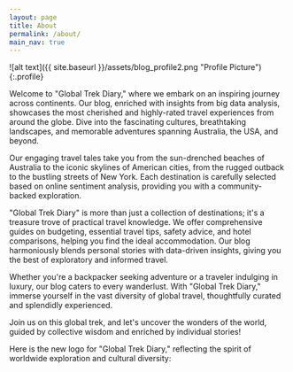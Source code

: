 ```yaml
---
layout: page
title: About
permalink: /about/
main_nav: true
---
```


![alt text]({{ site.baseurl }}/assets/blog_profile2.png "Profile Picture"){:.profile}

Welcome to "Global Trek Diary," where we embark on an inspiring journey across continents. Our blog, enriched with insights from big data analysis, showcases the most cherished and highly-rated travel experiences from around the globe. Dive into the fascinating cultures, breathtaking landscapes, and memorable adventures spanning Australia, the USA, and beyond.

Our engaging travel tales take you from the sun-drenched beaches of Australia to the iconic skylines of American cities, from the rugged outback to the bustling streets of New York. Each destination is carefully selected based on online sentiment analysis, providing you with a community-backed exploration.

"Global Trek Diary" is more than just a collection of destinations; it's a treasure trove of practical travel knowledge. We offer comprehensive guides on budgeting, essential travel tips, safety advice, and hotel comparisons, helping you find the ideal accommodation. Our blog harmoniously blends personal stories with data-driven insights, giving you the best of exploratory and informed travel.

Whether you're a backpacker seeking adventure or a traveler indulging in luxury, our blog caters to every wanderlust. With "Global Trek Diary," immerse yourself in the vast diversity of global travel, thoughtfully curated and splendidly experienced.

Join us on this global trek, and let's uncover the wonders of the world, guided by collective wisdom and enriched by individual stories!

Here is the new logo for "Global Trek Diary," reflecting the spirit of worldwide exploration and cultural diversity:
